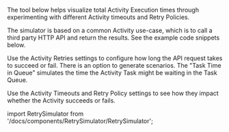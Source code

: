 The tool below helps visualize total Activity Execution times through experimenting with different Activity timeouts and Retry Policies.

The simulator is based on a common Activity use-case, which is to call a third party HTTP API and return the results.
See the example code snippets below.

Use the Activity Retries settings to configure how long the API request takes to succeed or fail.
There is an option to generate scenarios.
The "Task Time in Queue" simulates the time the Activity Task might be waiting in the Task Queue.

Use the Activity Timeouts and Retry Policy settings to see how they impact whether the Activity succeeds or fails.

import RetrySimulator from '/docs/components/RetrySimulator/RetrySimulator';

<RetrySimulator />
